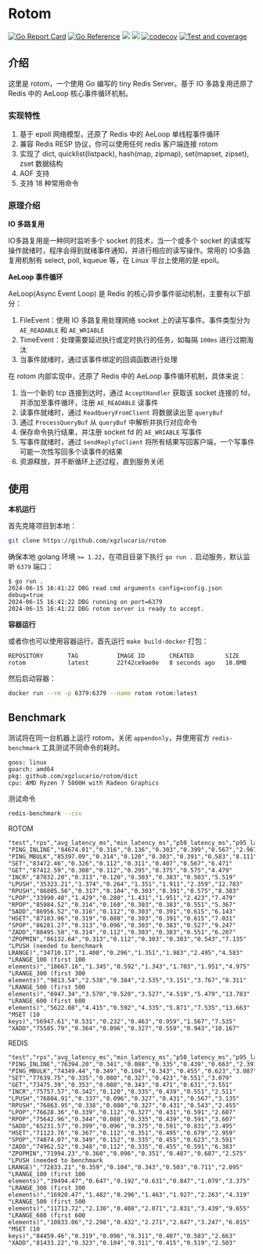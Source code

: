# Rotom

[![Go Report Card](https://goreportcard.com/badge/github.com/xgzlucario/rotom)](https://goreportcard.com/report/github.com/xgzlucario/rotom) [![Go Reference](https://pkg.go.dev/badge/github.com/xgzlucario/rotom.svg)](https://pkg.go.dev/github.com/xgzlucario/rotom) ![](https://img.shields.io/badge/go-1.22-orange.svg) ![](https://img.shields.io/github/languages/code-size/xgzlucario/rotom.svg) [![codecov](https://codecov.io/gh/xgzlucario/rotom/graph/badge.svg?token=2V0HJ4KO3E)](https://codecov.io/gh/xgzlucario/rotom) [![Test and coverage](https://github.com/xgzlucario/rotom/actions/workflows/rotom.yml/badge.svg)](https://github.com/xgzlucario/rotom/actions/workflows/rotom.yml)

## 介绍

这里是 rotom，一个使用 Go 编写的 tiny Redis Server。基于 IO 多路复用还原了 Redis 中的 AeLoop 核心事件循环机制。

### 实现特性

1. 基于 epoll 网络模型，还原了 Redis 中的 AeLoop 单线程事件循环
2. 兼容 Redis RESP 协议，你可以使用任何 redis 客户端连接 rotom
3. 实现了 dict, quicklist(listpack), hash(map, zipmap), set(mapset, zipset), zset 数据结构
4. AOF 支持
5. 支持 18 种常用命令

### 原理介绍

**IO 多路复用**

IO多路复用是一种同时监听多个 socket 的技术，当一个或多个 socket 的读或写操作就绪时，程序会得到就绪事件通知，并进行相应的读写操作。常用的 IO多路复用机制有 select, poll, kqueue 等，在 Linux 平台上使用的是 epoll。

**AeLoop 事件循环**

AeLoop(Async Event Loop) 是 Redis 的核心异步事件驱动机制，主要有以下部分：

1. FileEvent：使用 IO 多路复用处理网络 socket 上的读写事件。事件类型分为 `AE_READABLE` 和 `AE_WRIABLE`
2. TimeEvent：处理需要延迟执行或定时执行的任务，如每隔 `100ms` 进行过期淘汰
3. 当事件就绪时，通过该事件绑定的回调函数进行处理

在 rotom 内部实现中，还原了 Redis 中的 AeLoop 事件循环机制，具体来说：

1. 当一个新的 tcp 连接到达时，通过 `AcceptHandler` 获取该 socket 连接的 fd，并添加至事件循环，注册 `AE_READABLE` 读事件
2. 读事件就绪时，通过 `ReadQueryFromClient` 将数据读出至 `queryBuf`
3. 通过 `ProcessQueryBuf` 从 `queryBuf` 中解析并执行对应命令
4. 保存命令执行结果，并注册 socket fd 的 `AE_WRIABLE` 写事件
5. 写事件就绪时，通过 `SendReplyToClient` 将所有结果写回客户端，一个写事件可能一次性写回多个读事件的结果
6. 资源释放，并不断循环上述过程，直到服务关闭

## 使用

**本机运行**

首先克隆项目到本地：

```bash
git clone https://github.com/xgzlucario/rotom
```

确保本地 golang 环境 `>= 1.22`，在项目目录下执行 `go run .` 启动服务，默认监听 `6379` 端口：

```
$ go run .
2024-06-15 16:41:22 DBG read cmd arguments config=config.json debug=true
2024-06-15 16:41:22 DBG running on port=6379
2024-06-15 16:41:22 DBG rotom server is ready to accept.
```

**容器运行**

或者你也可以使用容器运行，首先运行 `make build-docker` 打包：

```
REPOSITORY       TAG           IMAGE ID       CREATED         SIZE
rotom            latest        22f42ce9ae0e   8 seconds ago   18.8MB
```

然后启动容器：

```bash
docker run --rm -p 6379:6379 --name rotom rotom:latest
```

## Benchmark

测试将在同一台机器上运行 rotom，关闭 `appendonly`，并使用官方 `redis-benchmark` 工具测试不同命令的耗时。

```
goos: linux
goarch: amd64
pkg: github.com/xgzlucario/rotom/dict
cpu: AMD Ryzen 7 5800H with Radeon Graphics
```

测试命令

```bash
redis-benchmark --csv
```

ROTOM

```
"test","rps","avg_latency_ms","min_latency_ms","p50_latency_ms","p95_latency_ms","p99_latency_ms","max_latency_ms"
"PING_INLINE","84674.01","0.316","0.136","0.303","0.399","0.567","2.967"
"PING_MBULK","85397.09","0.314","0.120","0.303","0.391","0.583","8.111"
"SET","83472.46","0.326","0.112","0.311","0.407","0.567","6.471"
"GET","87412.59","0.308","0.112","0.295","0.375","0.575","4.479"
"INCR","87032.20","0.313","0.120","0.303","0.383","0.503","5.519"
"LPUSH","35323.21","1.374","0.264","1.351","1.911","2.359","12.783"
"RPUSH","86805.56","0.317","0.104","0.303","0.391","0.575","8.383"
"LPOP","33990.48","1.429","0.280","1.431","1.951","2.423","7.479"
"RPOP","85984.52","0.314","0.160","0.303","0.383","0.551","5.367"
"SADD","86956.52","0.316","0.112","0.303","0.391","0.615","6.143"
"HSET","87183.96","0.319","0.088","0.303","0.391","0.615","7.031"
"SPOP","86281.27","0.313","0.096","0.303","0.383","0.527","9.247"
"ZADD","88495.58","0.314","0.112","0.303","0.383","0.551","6.207"
"ZPOPMIN","86132.64","0.313","0.112","0.303","0.383","0.543","7.135"
"LPUSH (needed to benchmark LRANGE)","34710.17","1.400","0.296","1.351","1.983","2.495","4.583"
"LRANGE_100 (first 100 elements)","18667.16","1.345","0.592","1.343","1.703","1.951","4.975"
"LRANGE_300 (first 300 elements)","9813.54","2.538","0.384","2.535","3.151","3.767","8.311"
"LRANGE_500 (first 500 elements)","6947.34","3.570","0.520","3.527","4.519","5.479","13.783"
"LRANGE_600 (first 600 elements)","5622.08","4.415","0.592","4.335","5.871","7.535","13.663"
"MSET (10 keys)","56947.61","0.531","0.232","0.463","0.959","1.567","7.535"
"XADD","75585.79","0.364","0.096","0.327","0.559","0.943","10.167"
```

REDIS

```
"test","rps","avg_latency_ms","min_latency_ms","p50_latency_ms","p95_latency_ms","p99_latency_ms","max_latency_ms"
"PING_INLINE","76394.20","0.341","0.088","0.335","0.439","0.663","2.391"
"PING_MBULK","74349.44","0.349","0.104","0.343","0.455","0.623","3.087"
"SET","77639.75","0.335","0.080","0.327","0.423","0.551","3.079"
"GET","73475.39","0.353","0.080","0.343","0.471","0.631","3.551"
"INCR","75757.57","0.342","0.120","0.335","0.439","0.551","2.511"
"LPUSH","76804.91","0.337","0.096","0.327","0.431","0.567","3.135"
"RPUSH","76863.95","0.338","0.080","0.327","0.431","0.543","2.455"
"LPOP","76628.36","0.339","0.112","0.327","0.431","0.591","2.687"
"RPOP","75642.96","0.344","0.088","0.335","0.439","0.591","3.607"
"SADD","65231.57","0.399","0.096","0.375","0.591","0.831","3.495"
"HSET","71123.76","0.367","0.112","0.351","0.495","0.679","2.959"
"SPOP","74074.07","0.349","0.152","0.335","0.455","0.623","3.591"
"ZADD","74962.52","0.348","0.112","0.335","0.455","0.591","6.383"
"ZPOPMIN","71994.23","0.360","0.096","0.351","0.487","0.687","2.575"
"LPUSH (needed to benchmark LRANGE)","72833.21","0.359","0.104","0.343","0.503","0.711","2.095"
"LRANGE_100 (first 100 elements)","39494.47","0.647","0.192","0.631","0.847","1.079","3.375"
"LRANGE_300 (first 300 elements)","16920.47","1.482","0.296","1.463","1.927","2.263","4.319"
"LRANGE_500 (first 500 elements)","11713.72","2.130","0.408","2.071","2.831","3.439","9.655"
"LRANGE_600 (first 600 elements)","10833.06","2.298","0.432","2.271","2.847","3.247","6.015"
"MSET (10 keys)","84459.46","0.319","0.096","0.311","0.407","0.583","2.663"
"XADD","81433.22","0.323","0.104","0.311","0.415","0.519","2.503"
```